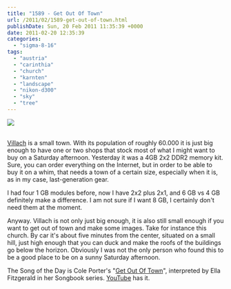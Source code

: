 ```yaml
---
title: "1589 - Get Out Of Town"
url: /2011/02/1589-get-out-of-town.html
publishDate: Sun, 20 Feb 2011 11:35:39 +0000
date: 2011-02-20 12:35:39
categories: 
  - "sigma-8-16"
tags: 
  - "austria"
  - "carinthia"
  - "church"
  - "karnten"
  - "landscape"
  - "nikon-d300"
  - "sky"
  - "tree"
---
```

<div class="container">
<div class="center"><a target="_blank" href="https://d25zfm9zpd7gm5.cloudfront.net/1200x1200/2011/20110219_145343_ps.jpg"><img src="https://d25zfm9zpd7gm5.cloudfront.net/0600x0600/2011/20110219_145343_ps.jpg" /></a></div>
</div>
<br />

<a target="_blank" href="http://en.wikipedia.org/wiki/Villach">Villach</a> is a small town. With its population of roughly 60.000 it is just big enough to have one or two shops that stock most of what I might want to buy on a Saturday afternoon. Yesterday it was a 4GB 2x2 DDR2 memory kit. Sure, you can order everything on the Internet, but in order to be able to buy it on a whim, that needs a town of a certain size, especially when it is, as in my case, last-generation gear.

I had four 1 GB modules before, now I have 2x2 plus 2x1, and 6 GB vs 4 GB definitely make a difference. I am not sure if I want 8 GB, I certainly don't need them at the moment.

 Anyway. Villach is not only just big enough, it is also still small enough if you want to get out of town and make some images. Take for instance this church. By car it's about five minutes from the center, situated on a small hill, just high enough that you can duck and make the roofs of the buildings go below the horizon. Obviously I was not the only person who found this to be a good place to be on a sunny Saturday afternoon.

The Song of the Day is Cole Porter's "<a target="_blank" href="http://www.lyricsmode.com/lyrics/e/ella_fitzgerald/get_out_of_town.html">Get Out Of Town</a>", interpreted by Ella Fitzgerald in her Songbook series. <a target="_blank" href="http://www.youtube.com/watch?v=fURGCdMrEmU">YouTube</a> has it.
